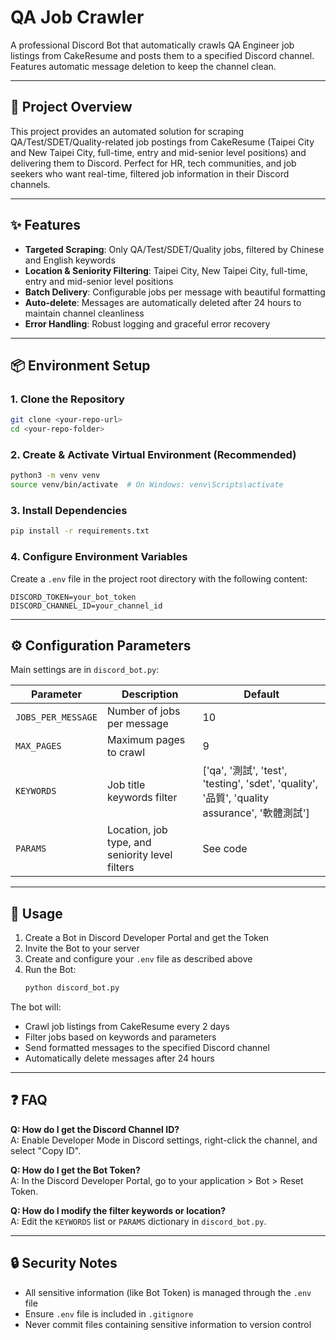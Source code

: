 # QA Job Crawler

A professional Discord Bot that automatically crawls QA Engineer job listings from CakeResume and posts them to a specified Discord channel. Features automatic message deletion to keep the channel clean.

---

## 🚀 Project Overview

This project provides an automated solution for scraping QA/Test/SDET/Quality-related job postings from CakeResume (Taipei City and New Taipei City, full-time, entry and mid-senior level positions) and delivering them to Discord. Perfect for HR, tech communities, and job seekers who want real-time, filtered job information in their Discord channels.

---

## ✨ Features

- **Targeted Scraping**: Only QA/Test/SDET/Quality jobs, filtered by Chinese and English keywords
- **Location & Seniority Filtering**: Taipei City, New Taipei City, full-time, entry and mid-senior level positions
- **Batch Delivery**: Configurable jobs per message with beautiful formatting
- **Auto-delete**: Messages are automatically deleted after 24 hours to maintain channel cleanliness
- **Error Handling**: Robust logging and graceful error recovery

---

## 📦 Environment Setup

### 1. Clone the Repository

```bash
git clone <your-repo-url>
cd <your-repo-folder>
```

### 2. Create & Activate Virtual Environment (Recommended)

```bash
python3 -m venv venv
source venv/bin/activate  # On Windows: venv\Scripts\activate
```

### 3. Install Dependencies

```bash
pip install -r requirements.txt
```

### 4. Configure Environment Variables

Create a `.env` file in the project root directory with the following content:

```
DISCORD_TOKEN=your_bot_token
DISCORD_CHANNEL_ID=your_channel_id
```

---

## ⚙️ Configuration Parameters

Main settings are in `discord_bot.py`:

| Parameter          | Description                                     | Default                                                                                       |
| ------------------ | ----------------------------------------------- | --------------------------------------------------------------------------------------------- |
| `JOBS_PER_MESSAGE` | Number of jobs per message                      | 10                                                                                            |
| `MAX_PAGES`        | Maximum pages to crawl                          | 9                                                                                             |
| `KEYWORDS`         | Job title keywords filter                       | ['qa', '測試', 'test', 'testing', 'sdet', 'quality', '品質', 'quality assurance', '軟體測試'] |
| `PARAMS`           | Location, job type, and seniority level filters | See code                                                                                      |

---

## 📖 Usage

1. Create a Bot in Discord Developer Portal and get the Token
2. Invite the Bot to your server
3. Create and configure your `.env` file as described above
4. Run the Bot:
   ```bash
   python discord_bot.py
   ```

The bot will:

- Crawl job listings from CakeResume every 2 days
- Filter jobs based on keywords and parameters
- Send formatted messages to the specified Discord channel
- Automatically delete messages after 24 hours

---

## ❓ FAQ

**Q: How do I get the Discord Channel ID?**  
A: Enable Developer Mode in Discord settings, right-click the channel, and select "Copy ID".

**Q: How do I get the Bot Token?**  
A: In the Discord Developer Portal, go to your application > Bot > Reset Token.

**Q: How do I modify the filter keywords or location?**  
A: Edit the `KEYWORDS` list or `PARAMS` dictionary in `discord_bot.py`.

---

## 🔒 Security Notes

- All sensitive information (like Bot Token) is managed through the `.env` file
- Ensure `.env` file is included in `.gitignore`
- Never commit files containing sensitive information to version control
